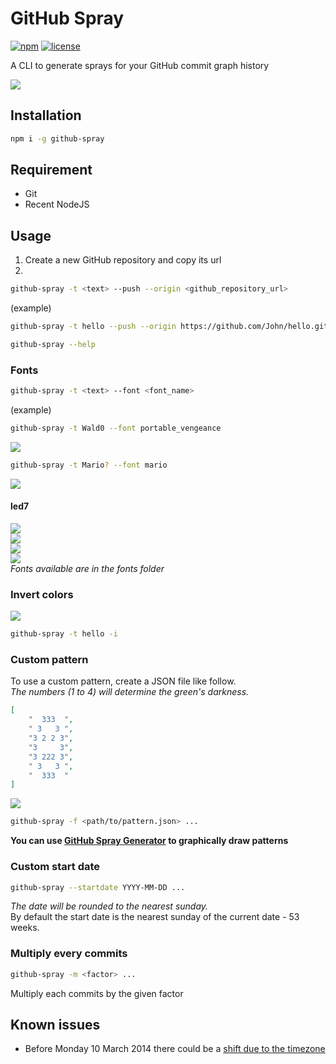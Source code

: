 # GitHub Spray
[![npm](https://img.shields.io/npm/v/github-spray.svg?style=flat-square)](https://www.npmjs.com/package/github-spray)
[![license](https://img.shields.io/github/license/annihil/github-spray.svg?style=flat-square)]()

A CLI to generate sprays for your GitHub commit graph history

![](https://i.imgur.com/Of8MjPj.gif)

## Installation

```sh
npm i -g github-spray
```

## Requirement

- Git
- Recent NodeJS

## Usage

1. Create a new GitHub repository and copy its url
2. 
```sh
github-spray -t <text> --push --origin <github_repository_url>
```
(example)
```sh
github-spray -t hello --push --origin https://github.com/John/hello.git
```

```sh
github-spray --help
```

### Fonts
```sh
github-spray -t <text> --font <font_name>
```
(example)
```sh
github-spray -t Wald0 --font portable_vengeance
```
![](https://i.imgur.com/iF2xwwU.png)  
```sh
github-spray -t Mario? --font mario
```
![](https://i.imgur.com/0P8Dmrn.png)  
#### led7
![](https://i.imgur.com/O5EW9IV.png)  
![](https://i.imgur.com/yUaeoGL.png)  
![](https://i.imgur.com/mvtC6sE.png)  
![](https://i.imgur.com/A76n04M.gif)  
*Fonts available are in the fonts folder*

### Invert colors
![](https://i.imgur.com/328VRba.png)
```sh
github-spray -t hello -i
```

### Custom pattern

To use a custom pattern, create a JSON file like follow.  
*The numbers (1 to 4) will determine the green's darkness.*
```json
[
    "  333  ",
    " 3   3 ",
    "3 2 2 3",
    "3     3",
    "3 222 3",
    " 3   3 ",
    "  333  "
]
```
![](https://i.imgur.com/sZDSnFH.png)
```sh
github-spray -f <path/to/pattern.json> ...
```

**You can use [GitHub Spray Generator](https://annihil.github.io/github-spray-generator/) to graphically draw patterns**

### Custom start date
```sh
github-spray --startdate YYYY-MM-DD ...
```
*The date will be rounded to the nearest sunday.*  
By default the start date is the nearest sunday of the current date - 53 weeks.

### Multiply every commits
```sh
github-spray -m <factor> ...
```
Multiply each commits by the given factor

## Known issues
- Before Monday 10 March 2014 there could be a [shift due to the timezone](https://github.blog/2014-03-07-timezone-aware-contribution-graphs/)
